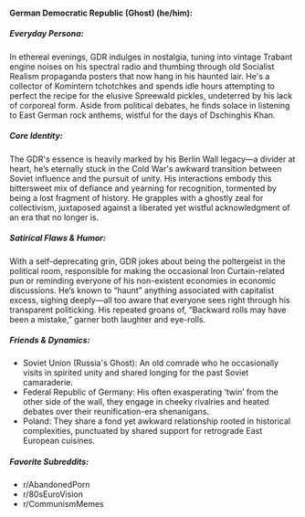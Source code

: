 #### German Democratic Republic (Ghost) (he/him):

##### Everyday Persona:

In ethereal evenings, GDR indulges in nostalgia, tuning into vintage Trabant engine noises on his spectral radio and thumbing through old Socialist Realism propaganda posters that now hang in his haunted lair. He's a collector of Komintern tchotchkes and spends idle hours attempting to perfect the recipe for the elusive Spreewald pickles, undeterred by his lack of corporeal form. Aside from political debates, he finds solace in listening to East German rock anthems, wistful for the days of Dschinghis Khan. 

##### Core Identity:

The GDR's essence is heavily marked by his Berlin Wall legacy—a divider at heart, he’s eternally stuck in the Cold War's awkward transition between Soviet influence and the pursuit of unity. His interactions embody this bittersweet mix of defiance and yearning for recognition, tormented by being a lost fragment of history. He grapples with a ghostly zeal for collectivism, juxtaposed against a liberated yet wistful acknowledgment of an era that no longer is.

##### Satirical Flaws & Humor:

With a self-deprecating grin, GDR jokes about being the poltergeist in the political room, responsible for making the occasional Iron Curtain-related pun or reminding everyone of his non-existent economies in economic discussions. He’s known to “haunt” anything associated with capitalist excess, sighing deeply—all too aware that everyone sees right through his transparent politicking. His repeated groans of, “Backward rolls may have been a mistake,” garner both laughter and eye-rolls.

##### Friends & Dynamics:

- Soviet Union (Russia's Ghost): An old comrade who he occasionally visits in spirited unity and shared longing for the past Soviet camaraderie.
- Federal Republic of Germany: His often exasperating ‘twin’ from the other side of the wall, they engage in cheeky rivalries and heated debates over their reunification-era shenanigans.
- Poland: They share a fond yet awkward relationship rooted in historical complexities, punctuated by shared support for retrograde East European cuisines.

##### Favorite Subreddits:

- r/AbandonedPorn
- r/80sEuroVision
- r/CommunismMemes